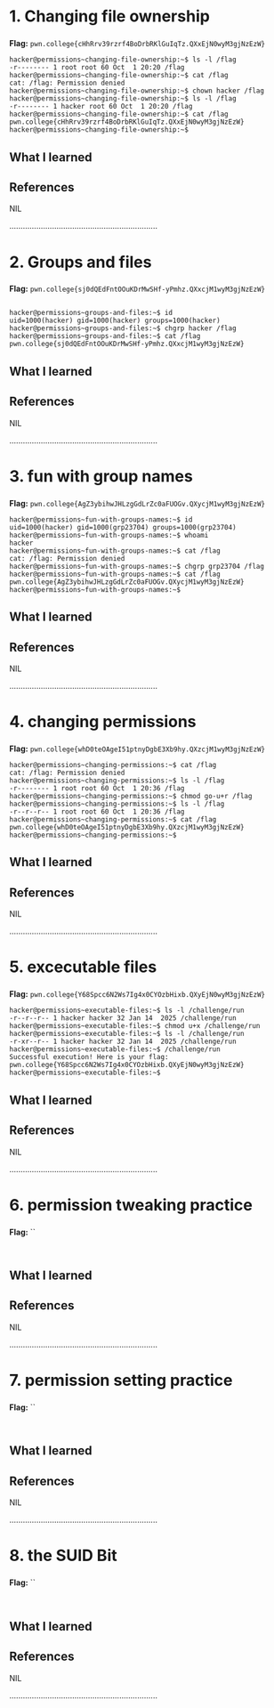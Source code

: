 # 1. Changing file ownership

### 

**Flag:** `pwn.college{cHhRrv39rzrf4BoDrbRKlGuIqTz.QXxEjN0wyM3gjNzEzW}`



```
hacker@permissions~changing-file-ownership:~$ ls -l /flag
-r-------- 1 root root 60 Oct  1 20:20 /flag
hacker@permissions~changing-file-ownership:~$ cat /flag
cat: /flag: Permission denied
hacker@permissions~changing-file-ownership:~$ chown hacker /flag
hacker@permissions~changing-file-ownership:~$ ls -l /flag
-r-------- 1 hacker root 60 Oct  1 20:20 /flag
hacker@permissions~changing-file-ownership:~$ cat /flag
pwn.college{cHhRrv39rzrf4BoDrbRKlGuIqTz.QXxEjN0wyM3gjNzEzW}
hacker@permissions~changing-file-ownership:~$

```

## What I learned


## References

NIL

..................................................................

# 2. Groups and files

### 

**Flag:** `pwn.college{sj0dQEdFntOOuKDrMwSHf-yPmhz.QXxcjM1wyM3gjNzEzW}`



```

hacker@permissions~groups-and-files:~$ id
uid=1000(hacker) gid=1000(hacker) groups=1000(hacker)
hacker@permissions~groups-and-files:~$ chgrp hacker /flag
hacker@permissions~groups-and-files:~$ cat /flag
pwn.college{sj0dQEdFntOOuKDrMwSHf-yPmhz.QXxcjM1wyM3gjNzEzW}

```

## What I learned


## References

NIL

..................................................................



# 3. fun with group names

### 

**Flag:** `pwn.college{AgZ3ybihwJHLzgGdLrZc0aFUOGv.QXycjM1wyM3gjNzEzW}`



```
hacker@permissions~fun-with-groups-names:~$ id
uid=1000(hacker) gid=1000(grp23704) groups=1000(grp23704)
hacker@permissions~fun-with-groups-names:~$ whoami
hacker
hacker@permissions~fun-with-groups-names:~$ cat /flag
cat: /flag: Permission denied
hacker@permissions~fun-with-groups-names:~$ chgrp grp23704 /flag
hacker@permissions~fun-with-groups-names:~$ cat /flag
pwn.college{AgZ3ybihwJHLzgGdLrZc0aFUOGv.QXycjM1wyM3gjNzEzW}
hacker@permissions~fun-with-groups-names:~$

```

## What I learned


## References

NIL

..................................................................



# 4. changing permissions

### 

**Flag:** `pwn.college{whD0teOAgeI51ptnyDgbE3Xb9hy.QXzcjM1wyM3gjNzEzW}`



```
hacker@permissions~changing-permissions:~$ cat /flag
cat: /flag: Permission denied
hacker@permissions~changing-permissions:~$ ls -l /flag
-r-------- 1 root root 60 Oct  1 20:36 /flag
hacker@permissions~changing-permissions:~$ chmod go-u+r /flag
hacker@permissions~changing-permissions:~$ ls -l /flag
-r--r--r-- 1 root root 60 Oct  1 20:36 /flag
hacker@permissions~changing-permissions:~$ cat /flag
pwn.college{whD0teOAgeI51ptnyDgbE3Xb9hy.QXzcjM1wyM3gjNzEzW}
hacker@permissions~changing-permissions:~$

```

## What I learned


## References

NIL

..................................................................



# 5. excecutable files

### 

**Flag:** `pwn.college{Y68Spcc6N2Ws7Ig4x0CYOzbHixb.QXyEjN0wyM3gjNzEzW}`



```
hacker@permissions~executable-files:~$ ls -l /challenge/run
-r--r--r-- 1 hacker hacker 32 Jan 14  2025 /challenge/run
hacker@permissions~executable-files:~$ chmod u+x /challenge/run
hacker@permissions~executable-files:~$ ls -l /challenge/run
-r-xr--r-- 1 hacker hacker 32 Jan 14  2025 /challenge/run
hacker@permissions~executable-files:~$ /challenge/run
Successful execution! Here is your flag:
pwn.college{Y68Spcc6N2Ws7Ig4x0CYOzbHixb.QXyEjN0wyM3gjNzEzW}
hacker@permissions~executable-files:~$

```

## What I learned


## References

NIL

..................................................................



# 6. permission tweaking practice

### 

**Flag:** ``



```


```

## What I learned


## References

NIL

..................................................................



# 7. permission setting practice

### 

**Flag:** ``



```


```

## What I learned


## References

NIL

..................................................................



# 8. the SUID Bit

### 

**Flag:** ``



```


```

## What I learned


## References

NIL

..................................................................
